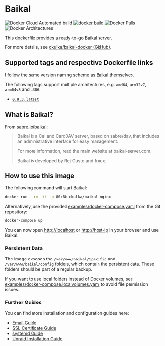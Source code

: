 # Baikal

![Docker Cloud Automated build](https://img.shields.io/docker/cloud/automated/MrAlucardDante/baikal) [![docker build](https://github.com/MrAlucardDante/baikal-docker-hass/actions/workflows/docker-build.yml/badge.svg)](https://github.com/MrAlucardDante/baikal-docker-hass/actions/workflows/docker-build.yml) ![Docker Pulls](https://img.shields.io/docker/pulls/MrAlucardDante/baikal) ![Docker Architectures](https://img.shields.io/badge/arch-amd64%20%7C%20arm32v7%20%7C%20arm64v8%20%7C%20i386-informational)

This dockerfile provides a ready-to-go [Baikal server](http://sabre.io/baikal/).

For more details, see [ckulka/baikal-docker (GitHub)](https://github.com/ckulka/baikal-docker).

## Supported tags and respective Dockerfile links

I follow the same version naming scheme as [Baikal](http://sabre.io/baikal/) themselves.

The following tags support multiple architectures, e.g. `amd64`, `arm32v7`, `arm64v8` and `i386`.

- [`0.9.3`, `latest`](https://github.com/MrAlucardDante/baikal-docker-hass/blob/0.9.3/Dockerfile)

## What is Baikal?

From [sabre.io/baikal](http://sabre.io/baikal/):

> Baikal is a Cal and CardDAV server, based on sabre/dav, that includes an administrative interface for easy management.
>
> For more information, read the main website at baikal-server.com.
>
> Baikal is developed by Net Gusto and fruux.

## How to use this image

The following command will start Baikal:

```bash
docker run --rm -it -p 80:80 ckulka/baikal:nginx
```

Alternatively, use the provided [examples/docker-compose.yaml](https://github.com/MrAlucardDante/baikal-docker-hass/blob/master/examples/docker-compose.yaml) from the Git repository:

```bash
docker-compose up
```

You can now open [http://localhost](http://localhost) or [http://host-ip](http://host-ip) in your browser and use Baikal.

### Persistent Data

The image exposes the `/var/www/baikal/Specific` and `/var/www/baikal/config` folders, which contain the persistent data. These folders should be part of a regular backup.

If you want to use local folders instead of Docker volumes, see [examples/docker-compose.localvolumes.yaml](https://github.com/MrAlucardDante/baikal-docker-hass/blob/master/examples/docker-compose.localvolumes.yaml) to avoid file permission issues.

### Further Guides

You can find more installation and configuration guides here:

- [Email Guide](https://github.com/MrAlucardDante/baikal-docker-hass/blob/master/docs/email-guide.md)
- [SSL Certificate Guide](https://github.com/MrAlucardDante/baikal-docker-hass/blob/master/docs/ssl-certificates-guide.md)
- [systemd Guide](https://github.com/MrAlucardDante/baikal-docker-hass/blob/master/docs/systemd-guide.md)
- [Unraid Installation Guide](https://github.com/MrAlucardDante/baikal-docker-hass/blob/master/docs/unraid-installation-guide.md)
